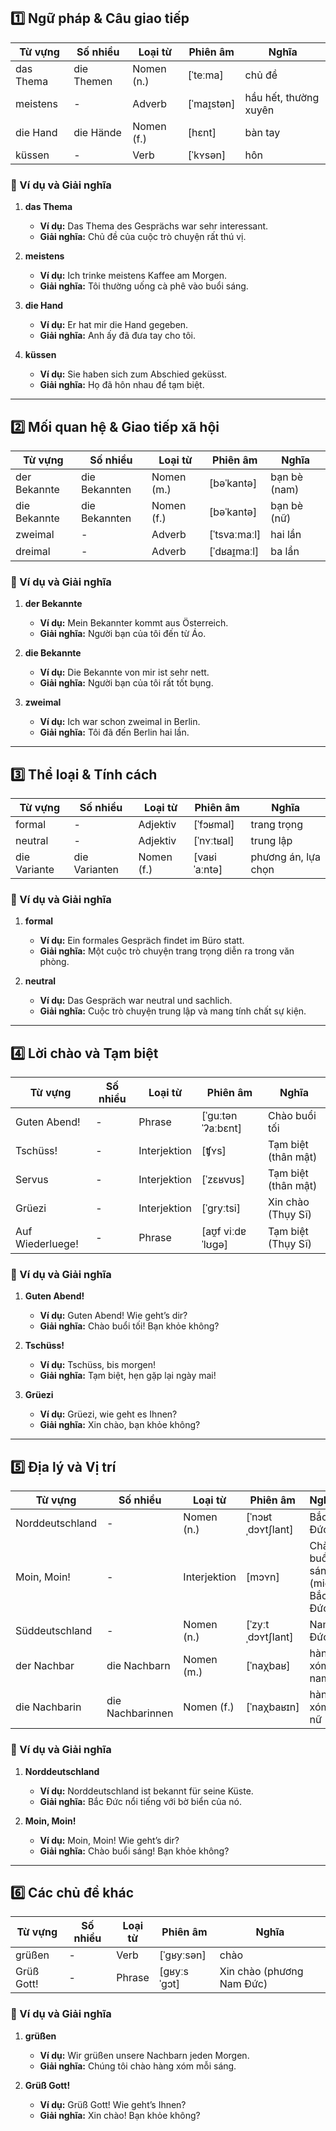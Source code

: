 ## **1️⃣ Ngữ pháp & Câu giao tiếp**

|**Từ vựng**|**Số nhiều**|**Loại từ**|**Phiên âm**|**Nghĩa**|
|---|---|---|---|---|
|das Thema|die Themen|Nomen (n.)|[ˈteːma]|chủ đề|
|meistens|-|Adverb|[ˈmaɪ̯stən]|hầu hết, thường xuyên|
|die Hand|die Hände|Nomen (f.)|[hɛnt]|bàn tay|
|küssen|-|Verb|[ˈkʏsən]|hôn|

### **📌 Ví dụ và Giải nghĩa**

1. **das Thema**
    
    - **Ví dụ:** Das Thema des Gesprächs war sehr interessant.
    - **Giải nghĩa:** Chủ đề của cuộc trò chuyện rất thú vị.
2. **meistens**
    
    - **Ví dụ:** Ich trinke meistens Kaffee am Morgen.
    - **Giải nghĩa:** Tôi thường uống cà phê vào buổi sáng.
3. **die Hand**
    
    - **Ví dụ:** Er hat mir die Hand gegeben.
    - **Giải nghĩa:** Anh ấy đã đưa tay cho tôi.
4. **küssen**
    
    - **Ví dụ:** Sie haben sich zum Abschied geküsst.
    - **Giải nghĩa:** Họ đã hôn nhau để tạm biệt.

---

## **2️⃣ Mối quan hệ & Giao tiếp xã hội**

|**Từ vựng**|**Số nhiều**|**Loại từ**|**Phiên âm**|**Nghĩa**|
|---|---|---|---|---|
|der Bekannte|die Bekannten|Nomen (m.)|[bəˈkantə]|bạn bè (nam)|
|die Bekannte|die Bekannten|Nomen (f.)|[bəˈkantə]|bạn bè (nữ)|
|zweimal|-|Adverb|[ˈtsvaːmaːl]|hai lần|
|dreimal|-|Adverb|[ˈdʁaɪ̯maːl]|ba lần|

### **📌 Ví dụ và Giải nghĩa**

1. **der Bekannte**
    
    - **Ví dụ:** Mein Bekannter kommt aus Österreich.
    - **Giải nghĩa:** Người bạn của tôi đến từ Áo.
2. **die Bekannte**
    
    - **Ví dụ:** Die Bekannte von mir ist sehr nett.
    - **Giải nghĩa:** Người bạn của tôi rất tốt bụng.
3. **zweimal**
    
    - **Ví dụ:** Ich war schon zweimal in Berlin.
    - **Giải nghĩa:** Tôi đã đến Berlin hai lần.

---

## **3️⃣ Thể loại & Tính cách**

|**Từ vựng**|**Số nhiều**|**Loại từ**|**Phiên âm**|**Nghĩa**|
|---|---|---|---|---|
|formal|-|Adjektiv|[ˈfɔʁmal]|trang trọng|
|neutral|-|Adjektiv|[ˈnʏːtʁal]|trung lập|
|die Variante|die Varianten|Nomen (f.)|[vaʁiˈaːntə]|phương án, lựa chọn|

### **📌 Ví dụ và Giải nghĩa**

1. **formal**
    
    - **Ví dụ:** Ein formales Gespräch findet im Büro statt.
    - **Giải nghĩa:** Một cuộc trò chuyện trang trọng diễn ra trong văn phòng.
2. **neutral**
    
    - **Ví dụ:** Das Gespräch war neutral und sachlich.
    - **Giải nghĩa:** Cuộc trò chuyện trung lập và mang tính chất sự kiện.

---

## **4️⃣ Lời chào và Tạm biệt**

|**Từ vựng**|**Số nhiều**|**Loại từ**|**Phiên âm**|**Nghĩa**|
|---|---|---|---|---|
|Guten Abend!|-|Phrase|[ˈɡuːtən ˈʔaːbɛnt]|Chào buổi tối|
|Tschüss!|-|Interjektion|[ʧʏs]|Tạm biệt (thân mật)|
|Servus|-|Interjektion|[ˈzɛʁvʊs]|Tạm biệt (thân mật)|
|Grüezi|-|Interjektion|[ˈɡryːtsi]|Xin chào (Thụy Sĩ)|
|Auf Wiederluege!|-|Phrase|[aʊ̯f viːdɐˈlʊɡə]|Tạm biệt (Thụy Sĩ)|

### **📌 Ví dụ và Giải nghĩa**

1. **Guten Abend!**
    
    - **Ví dụ:** Guten Abend! Wie geht’s dir?
    - **Giải nghĩa:** Chào buổi tối! Bạn khỏe không?
2. **Tschüss!**
    
    - **Ví dụ:** Tschüss, bis morgen!
    - **Giải nghĩa:** Tạm biệt, hẹn gặp lại ngày mai!
3. **Grüezi**
    
    - **Ví dụ:** Grüezi, wie geht es Ihnen?
    - **Giải nghĩa:** Xin chào, bạn khỏe không?

---

## **5️⃣ Địa lý và Vị trí**

|**Từ vựng**|**Số nhiều**|**Loại từ**|**Phiên âm**|**Nghĩa**|
|---|---|---|---|---|
|Norddeutschland|-|Nomen (n.)|[ˈnɔʁtˌdɔʏtʃlant]|Bắc Đức|
|Moin, Moin!|-|Interjektion|[mɔʏn]|Chào buổi sáng (miền Bắc Đức)|
|Süddeutschland|-|Nomen (n.)|[ˈzyːtˌdɔʏtʃlant]|Nam Đức|
|der Nachbar|die Nachbarn|Nomen (m.)|[ˈnaχbaʁ]|hàng xóm nam|
|die Nachbarin|die Nachbarinnen|Nomen (f.)|[ˈnaχbaʁɪn]|hàng xóm nữ|

### **📌 Ví dụ và Giải nghĩa**

1. **Norddeutschland**
    
    - **Ví dụ:** Norddeutschland ist bekannt für seine Küste.
    - **Giải nghĩa:** Bắc Đức nổi tiếng với bờ biển của nó.
2. **Moin, Moin!**
    
    - **Ví dụ:** Moin, Moin! Wie geht’s dir?
    - **Giải nghĩa:** Chào buổi sáng! Bạn khỏe không?

---

## **6️⃣ Các chủ đề khác**

|**Từ vựng**|**Số nhiều**|**Loại từ**|**Phiên âm**|**Nghĩa**|
|---|---|---|---|---|
|grüßen|-|Verb|[ˈɡʁyːsən]|chào|
|Grüß Gott!|-|Phrase|[ɡʁyːs ˈɡɔt]|Xin chào (phương Nam Đức)|

### **📌 Ví dụ và Giải nghĩa**

1. **grüßen**
    
    - **Ví dụ:** Wir grüßen unsere Nachbarn jeden Morgen.
    - **Giải nghĩa:** Chúng tôi chào hàng xóm mỗi sáng.
2. **Grüß Gott!**
    
    - **Ví dụ:** Grüß Gott! Wie geht’s Ihnen?
    - **Giải nghĩa:** Xin chào! Bạn khỏe không?
